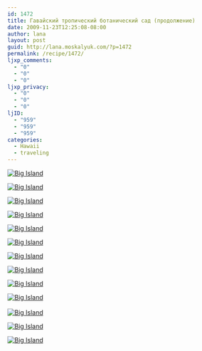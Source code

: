 ```yaml
---
id: 1472
title: Гавайский тропический ботанический сад (продолжение)
date: 2009-11-23T12:25:08-08:00
author: lana
layout: post
guid: http://lana.moskalyuk.com/?p=1472
permalink: /recipe/1472/
ljxp_comments:
  - "0"
  - "0"
  - "0"
ljxp_privacy:
  - "0"
  - "0"
  - "0"
ljID:
  - "959"
  - "959"
  - "959"
categories:
  - Hawaii
  - traveling
---
```

<a class="flickr-image alignnone" title="Big Island" href="http://www.flickr.com/photos/67405678@N00/4119191868/" target="_blank"><img src="http://farm3.static.flickr.com/2667/4119191868_339a648bff.jpg" alt="Big Island" /></a>

<a class="flickr-image alignnone" title="Big Island" href="http://www.flickr.com/photos/67405678@N00/4118419017/" target="_blank"><img src="http://farm3.static.flickr.com/2698/4118419017_04c9f6e5dc.jpg" alt="Big Island" /></a>

<a class="flickr-image alignnone" title="Big Island" href="http://www.flickr.com/photos/67405678@N00/4118418589/" target="_blank"><img src="http://farm3.static.flickr.com/2751/4118418589_eb9aa84e94.jpg" alt="Big Island" /></a>

<!--more-->

<a class="flickr-image alignnone" title="Big Island" href="http://www.flickr.com/photos/67405678@N00/4119187028/" target="_blank"><img src="http://farm3.static.flickr.com/2758/4119187028_58329cf6a0.jpg" alt="Big Island" /></a>

<a class="flickr-image alignnone" title="Big Island" href="http://www.flickr.com/photos/67405678@N00/4118416105/" target="_blank"><img src="http://farm3.static.flickr.com/2683/4118416105_bfbbe1e99f.jpg" alt="Big Island" /></a>

<a class="flickr-image alignnone" title="Big Island" href="http://www.flickr.com/photos/67405678@N00/4119180590/" target="_blank"><img src="http://farm3.static.flickr.com/2697/4119180590_379fb837e0.jpg" alt="Big Island" /></a>

<a class="flickr-image alignnone" title="Big Island" href="http://www.flickr.com/photos/67405678@N00/4119175286/" target="_blank"><img src="http://farm3.static.flickr.com/2573/4119175286_ae5baca61f.jpg" alt="Big Island" /></a>

<a class="flickr-image alignnone" title="Big Island" href="http://www.flickr.com/photos/67405678@N00/4119170840/" target="_blank"><img src="http://farm3.static.flickr.com/2730/4119170840_748b8fb074.jpg" alt="Big Island" /></a>

<a class="flickr-image alignnone" title="Big Island" href="http://www.flickr.com/photos/67405678@N00/4119173182/" target="_blank"><img src="http://farm3.static.flickr.com/2566/4119173182_72f0a7f1f8.jpg" alt="Big Island" /></a>

<a class="flickr-image alignnone" title="Big Island" href="http://www.flickr.com/photos/67405678@N00/4118397243/" target="_blank"><img src="http://farm3.static.flickr.com/2783/4118397243_c9a3e6821c.jpg" alt="Big Island" /></a>  
   
<a class="flickr-image alignnone" title="Big Island" href="http://www.flickr.com/photos/67405678@N00/4119164738/" target="_blank"><img src="http://farm3.static.flickr.com/2769/4119164738_eb431b9fa8.jpg" alt="Big Island" /></a>

<a class="flickr-image alignnone" title="Big Island" href="http://www.flickr.com/photos/67405678@N00/4119159886/" target="_blank"><img src="http://farm3.static.flickr.com/2646/4119159886_49eb2deb98.jpg" alt="Big Island" /></a>

<a class="flickr-image alignnone" title="Big Island" href="http://www.flickr.com/photos/67405678@N00/4119159440/" target="_blank"><img src="http://farm3.static.flickr.com/2755/4119159440_d52a008f4c.jpg" alt="Big Island" /></a>